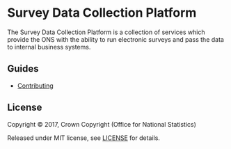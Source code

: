 Survey Data Collection Platform
===============================

The Survey Data Collection Platform is a collection of services which provide
the ONS with the ability to run electronic surveys and pass the data to internal
business systems.

## Guides

  - [Contributing](CONTRIBUTING.md)


## License

Copyright ©‎ 2017, Crown Copyright (Office for National Statistics)

Released under MIT license, see [LICENSE](LICENSE.md) for details.
